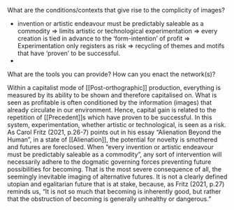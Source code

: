 What are the conditions/contexts that give rise to the complicity of images? 

- invention or artistic endeavour must be predictably saleable as a commodity => limits artistic or technological experimentation => every creation is tied in advance to the ‘form-intention’ of profit => Experimentation only registers as risk => recycling of themes and motifs that have ‘proven’ to be successful.
- 
What are the tools you can provide? How can you enact the network(s)?

Within a capitalist mode of [[Post-orthographic]] production, everything is measured by its ability to be shown and therefore capitalised on. What is seen as profitable is often conditioned by the information (images) that already circulate in our environment. Hence, capital gain is related to the repetition of [[Precedent]]s which have proven to be successful. In this system, experimentation, whether artistic or technological, is seen as a risk. As Carol Fritz (2021, p.26-7) points out in his essay “Alienation Beyond the Human”, in a state of [[Alienation]], the potential for novelty is smothered and futures are foreclosed. When “every invention or artistic endeavour must be predictably saleable as a commodity”, any sort of intervention will necessarily adhere to the dogmatic governing forces preventing future possibilities for becoming. That is the most severe consequence of all, the seemingly inevitable imaging of alternative futures. It is not a clearly defined utopian and egalitarian future that is at stake, because, as Fritz (2021, p.27) reminds us, “It is not so much that becoming is inherently good, but rather that the obstruction of becoming is generally unhealthy or dangerous.” 


